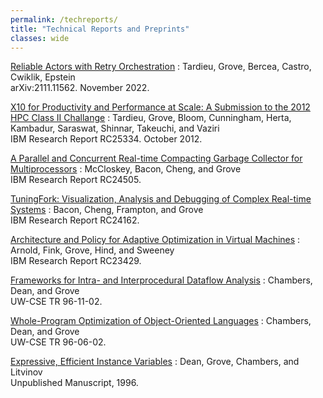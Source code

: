```yaml
---
permalink: /techreports/
title: "Technical Reports and Preprints"
classes: wide
---
```


[Reliable Actors with Retry Orchestration](https://arxiv.org/abs/2111.11562)
: Tardieu, Grove, Bercea, Castro, Cwiklik, Epstein  
arXiv:2111.11562. November 2022.

[X10 for Productivity and Performance at Scale: A Submission to the 2012 HPC Class II Challange](http://domino.watson.ibm.com/library/CyberDig.nsf/1e4115aea78b6e7c85256b360066f0d4/a5d9c5c4fc89242185257aee004d2e2d!OpenDocument)
: Tardieu, Grove, Bloom, Cunningham, Herta, Kambadur, Saraswat, Shinnar, Takeuchi, and Vaziri  
IBM Research Report RC25334. October 2012.

[A Parallel and Concurrent Real-time Compacting Garbage Collector for Multiprocessors](https://s3.us.cloud-object-storage.appdomain.cloud/res-files/31-rc24504.pdf)
: McCloskey, Bacon, Cheng, and Grove  
IBM Research Report RC24505.

[TuningFork: Visualization, Analysis and Debugging of Complex Real-time Systems](https://s3.us.cloud-object-storage.appdomain.cloud/res-files/31-rc24162.pdf)
: Bacon, Cheng, Frampton, and Grove  
IBM Research Report RC24162.

[Architecture and Policy for Adaptive Optimization in Virtual Machines](https://s3.us.cloud-object-storage.appdomain.cloud/res-files/31-RC23429.pdf)
: Arnold, Fink, Grove, Hind, and Sweeney  
IBM Research Report RC23429.

[Frameworks for Intra- and Interprocedural Dataflow Analysis](/assets/preprints/TR-UW-CSE-96-11-02.pdf)
: Chambers, Dean, and Grove  
UW-CSE TR 96-11-02.

[Whole-Program Optimization of Object-Oriented Languages](/assets/preprints/TR-UW-CSE-96-06-02.pdf)
: Chambers, Dean, and Grove  
UW-CSE TR 96-06-02.

[Expressive, Efficient Instance Variables](/assets/preprints/cecilFields.pdf)
: Dean, Grove, Chambers, and Litvinov  
Unpublished Manuscript, 1996.
